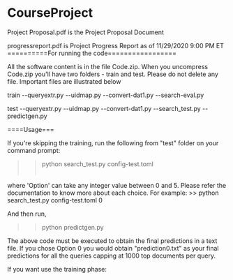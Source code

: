 # CourseProject

Project Proposal.pdf is the Project Proposal Document

progressreport.pdf is Project Progress Report as of 11/29/2020 9:00 PM ET
==========For running the code=================

All the software content is in the file Code.zip. When you uncompress Code.zip you'll have two folders - train and test. Please do not delete any file. Important files are illustrated below 

train
--queryextr.py
--uidmap.py
--convert-dat1.py
--search-eval.py

test
--queryextr.py
--uidmap.py
--convert-dat1.py
--search_test.py
--predictgen.py

====Usage===

If you're skipping the training, run the following from "test" folder on your command prompt:

>> python search_test.py config-test.toml <Option>
  
where 'Option' can take any integer value between 0 and 5. Please refer the documentation to know more about each choice. 
For example: >> python search_test.py config-test.toml 0

And then run,
>> python predictgen.py

The above code must be executed to obtain the final predictions in a text file. If you chose Option 0 you would obtain "prediction0.txt" as your final predictions for all the queries capping at 1000 top documents per query.

If you want use the training phase:
